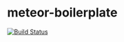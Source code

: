 # meteor-boilerplate

[![Build Status](https://travis-ci.org/Jumpyjumper/meteor-boilerplate.svg?branch=master)](https://travis-ci.org/Jumpyjumper/meteor-boilerplate)